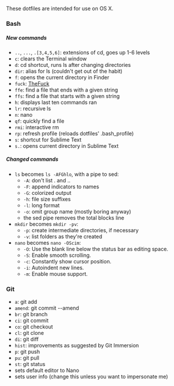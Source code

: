 These dotfiles are intended for use on OS X.

### Bash
##### New commands
- `..`, `...`, `.[3,4,5,6]`: extensions of cd, goes up 1-6 levels
- `c`: clears the Terminal window
- `d`: cd shortcut, runs ls after changing directories
- `dir`: alias for ls (couldn't get out of the habit)
- `f`: opens the current directory in Finder
- `fuck`: [TheFuck](https://github.com/nvbn/thefuck)
- `ffe`: find a file that ends with a given string
- `ffs`: find a file that starts with a given string
- `h`: displays last ten commands ran
- `lr`: recursive ls
- `n`: nano
- `qf`: quickly find a file
- `rmi`: interactive rm
- `rp`: refresh profile (reloads dotfiles' .bash_profile)
- `s`: shortcut for Sublime Text
- `s.`: opens current directory in Sublime Text

##### Changed commands
- `ls` becomes `ls -AFGhlo`, with a pipe to sed:
  - `-A`: don't list . and ..
  - `-F`: append indicators to names
  - `-G`: colorized output
  - `-h`: file size suffixes
  - `-l`: long format
  - `-o`: omit group name (mostly boring anyway)
  - the sed pipe removes the total blocks line
- `mkdir` becomes `mkdir -pv`: 
  - `-p`: create intermediate directories, if necessary
  - `-v`: list folders as they're created
- `nano` becomes `nano -OScim`:
  - `-O`: Use the blank line below the status bar as editing space.
  - `-S`: Enable smooth scrolling.
  - `-c`: Constantly show cursor position.
  - `-i`: Autoindent new lines.
  - `-m`: Enable mouse support.

### Git
- `a`: git add
- `amend`: git commit --amend
- `br`: git branch
- `ci`: git commit
- `co`: git checkout
- `cl`: git clone
- `di`: git diff
- `hist`: improvements as suggested by Git Immersion
- `p`: git push
- `pu`: git pull
- `st`: git status
- sets default editor to Nano
- sets user info (change this unless you want to impersonate me)